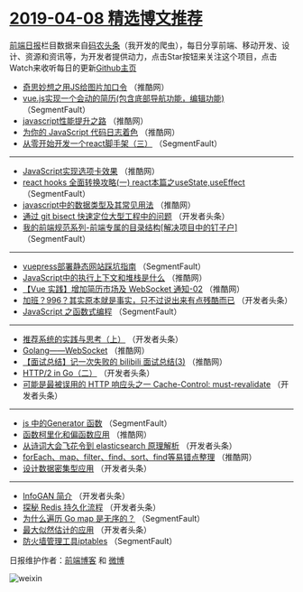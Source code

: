 # [2019-04-08 精选博文推荐](https://toutiao.qdkfweb.cn/date/2019/04/08)

[前端日报](https://qdkfweb.cn/c/news)栏目数据来自[码农头条](https://toutiao.qdkfweb.cn/)（我开发的爬虫），每日分享前端、移动开发、设计、资源和资讯等，为开发者提供动力，点击Star按钮来关注这个项目，点击Watch来收听每日的更新[Github主页](https://github.com/kujian/frontendDaily)
* [奇思妙想之用JS给图片加口令](https://toutiao.qdkfweb.cn/106581.html) （推酷网）
* [vue.js实现一个会动的简历(包含底部导航功能，编辑功能)](https://toutiao.qdkfweb.cn/106535.html) （SegmentFault）
* [javascript性能提升之路](https://toutiao.qdkfweb.cn/106578.html) （推酷网）
* [为你的 JavaScript 代码日志着色](https://toutiao.qdkfweb.cn/106580.html) （推酷网）
* [从零开始开发一个react脚手架（三）](https://toutiao.qdkfweb.cn/106528.html) （SegmentFault）

***
* [JavaScript实现选项卡效果](https://toutiao.qdkfweb.cn/106573.html) （推酷网）
* [react hooks 全面转换攻略(一) react本篇之useState,useEffect](https://toutiao.qdkfweb.cn/106533.html) （SegmentFault）
* [javascript中的数据类型及其常见用法](https://toutiao.qdkfweb.cn/106579.html) （推酷网）
* [通过 git bisect 快速定位大型工程中的问题](https://toutiao.qdkfweb.cn/106545.html) （开发者头条）
* [我的前端规范系列-前端专属的目录结构[解决项目中的钉子户]](https://toutiao.qdkfweb.cn/106524.html) （SegmentFault）

***
* [vuepress部署静态网站踩坑指南](https://toutiao.qdkfweb.cn/106527.html) （SegmentFault）
* [JavaScript中的执行上下文和堆栈是什么](https://toutiao.qdkfweb.cn/106574.html) （推酷网）
* [【Vue 实践】增加简历市场及 WebSocket 通知-02](https://toutiao.qdkfweb.cn/106575.html) （推酷网）
* [加班？996？其实原本就是事实，只不过说出来有点残酷而已](https://toutiao.qdkfweb.cn/106558.html) （开发者头条）
* [JavaScript 之函数式编程](https://toutiao.qdkfweb.cn/106532.html) （SegmentFault）

***
* [推荐系统的实践与思考（上）](https://toutiao.qdkfweb.cn/106561.html) （开发者头条）
* [Golang——WebSocket](https://toutiao.qdkfweb.cn/106571.html) （推酷网）
* [【面试总结】记一次失败的 bilibili 面试总结(3)](https://toutiao.qdkfweb.cn/106572.html) （推酷网）
* [HTTP/2 in Go（二）](https://toutiao.qdkfweb.cn/106541.html) （开发者头条）
* [可能是最被误用的 HTTP 响应头之一 Cache-Control: must-revalidate](https://toutiao.qdkfweb.cn/106557.html) （开发者头条）

***
* [js 中的Generator 函数](https://toutiao.qdkfweb.cn/106531.html) （SegmentFault）
* [函数柯里化和偏函数应用](https://toutiao.qdkfweb.cn/106576.html) （推酷网）
* [从诗词大会飞花令到 elasticsearch 原理解析](https://toutiao.qdkfweb.cn/106542.html) （开发者头条）
* [forEach、map、filter、find、sort、find等易错点整理](https://toutiao.qdkfweb.cn/106577.html) （推酷网）
* [设计数据密集型应用](https://toutiao.qdkfweb.cn/106543.html) （开发者头条）

***
* [InfoGAN 简介](https://toutiao.qdkfweb.cn/106559.html) （开发者头条）
* [探秘 Redis 持久化流程](https://toutiao.qdkfweb.cn/106544.html) （开发者头条）
* [为什么遍历 Go map 是无序的？](https://toutiao.qdkfweb.cn/106523.html) （SegmentFault）
* [最大似然估计的应用](https://toutiao.qdkfweb.cn/106560.html) （开发者头条）
* [防火墙管理工具iptables](https://toutiao.qdkfweb.cn/106534.html) （SegmentFault）

日报维护作者：[前端博客](https://qdkfweb.cn/) 和 [微博](https://qdkfweb.cn/go/weibo)

![weixin](https://user-images.githubusercontent.com/3055447/38468989-651132ac-3b80-11e8-8e6b-15122322a9d7.png)